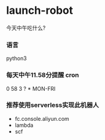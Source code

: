 # launch-robot
今天中午吃什么?
### 语言
python3

### 每天中午11.58分提醒 cron
0 58 3 ? * MON-FRI

### 推荐使用serverless实现此机器人
- fc.console.aliyun.com
- lambda
- scf
